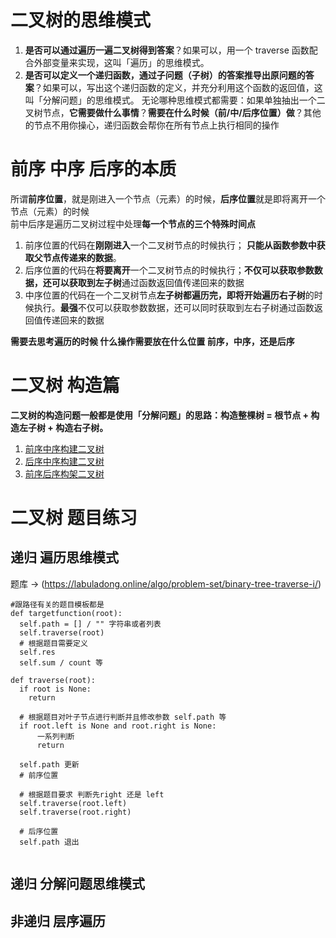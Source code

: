 # 二叉树的思维模式
1. **是否可以通过遍历一遍二叉树得到答案**？如果可以，用一个 traverse 函数配合外部变量来实现，这叫「遍历」的思维模式。
2. **是否可以定义一个递归函数，通过子问题（子树）的答案推导出原问题的答案**？如果可以，写出这个递归函数的定义，并充分利用这个函数的返回值，这叫「分解问题」的思维模式。
无论哪种思维模式都需要：如果单独抽出一个二叉树节点，**它需要做什么事情**？**需要在什么时候（前/中/后序位置）做**？其他的节点不用你操心，递归函数会帮你在所有节点上执行相同的操作

# 前序 中序 后序的本质
所谓**前序位置**，就是刚进入一个节点（元素）的时候，**后序位置**就是即将离开一个节点（元素）的时候 <br>
前中后序是遍历二叉树过程中处理**每一个节点的三个特殊时间点**
1. 前序位置的代码在**刚刚进入**一个二叉树节点的时候执行； **只能从函数参数中获取父节点传递来的数据**。
2. 后序位置的代码在**将要离开**一个二叉树节点的时候执行；**不仅可以获取参数数据，还可以获取到左子树**通过函数返回值传递回来的数据
3. 中序位置的代码在一个二叉树节点**左子树都遍历完，即将开始遍历右子树**的时候执行。**最强**不仅可以获取参数数据，还可以同时获取到左右子树通过函数返回值传递回来的数据

**需要去思考遍历的时候 什么操作需要放在什么位置 前序，中序，还是后序**

# 二叉树 构造篇
**二叉树的构造问题一般都是使用「分解问题」的思路：构造整棵树 = 根节点 + 构造左子树 + 构造右子树。**
1. [前序中序构建二叉树](https://leetcode.com/problems/construct-binary-tree-from-preorder-and-inorder-traversal/description/)
2. [后序中序构建二叉树](https://leetcode.com/problems/construct-binary-tree-from-inorder-and-postorder-traversal/description/)
3. [前序后序构架二叉树](https://leetcode.com/problems/populating-next-right-pointers-in-each-node/description/)


# 二叉树 题目练习

## 递归 遍历思维模式
题库 -> (https://labuladong.online/algo/problem-set/binary-tree-traverse-i/)

```
#跟路径有关的题目模板都是
def targetfunction(root):
  self.path = [] / "" 字符串或者列表
  self.traverse(root)
  # 根据题目需要定义
  self.res
  self.sum / count 等

def traverse(root):
  if root is None:
    return

  # 根据题目对叶子节点进行判断并且修改参数 self.path 等
  if root.left is None and root.right is None:
      一系列判断
      return

  self.path 更新
  # 前序位置

  # 根据题目要求 判断先right 还是 left
  self.traverse(root.left)
  self.traverse(root.right)

  # 后序位置
  self.path 退出
  
```
## 递归 分解问题思维模式

## 非递归 层序遍历
